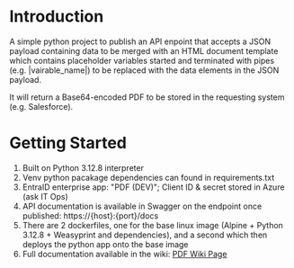 # Introduction 
A simple python project to publish an API enpoint that accepts a JSON payload containing data to be merged with an HTML document template which contains placeholder variables started and terminated with pipes (e.g. |vairable_name|) to be replaced with the data elements in the JSON payload.

It will return a Base64-encoded PDF to be stored in the requesting system (e.g. Salesforce).

# Getting Started

1.	Built on Python 3.12.8 interpreter
2.	Venv python pacakage dependencies can found in requirements.txt
3.  EntraID enterprise app: "PDF (DEV)"; Client ID & secret stored in Azure (ask IT Ops)
4.	API documentation is available in Swagger on the endpoint once published: https://{host}:{port}/docs
5.  There are 2 dockerfiles, one for the base linux image (Alpine + Python 3.12.8 + Weasyprint and dependencies), and a second which then deploys the python app onto the base image
6.  Full documentation available in the wiki: [PDF Wiki Page](https://dev.azure.com/ib-mortgages-dev-ops-uk/Project-Ignite/_wiki/wikis/Project-Ignite.wiki/887/Document-Factory)

